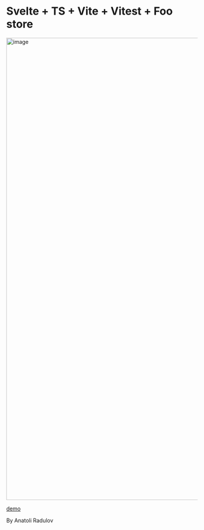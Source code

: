 # Svelte + TS + Vite + Vitest + Foo store


<img width="1214" alt="image" src="https://github.com/anatolipr/foo-todo/assets/29383028/9dfd0a73-2f52-4f0b-ba3e-6e9765ef61a6">



[demo](https://footodo.netlify.app/)

By Anatoli Radulov
